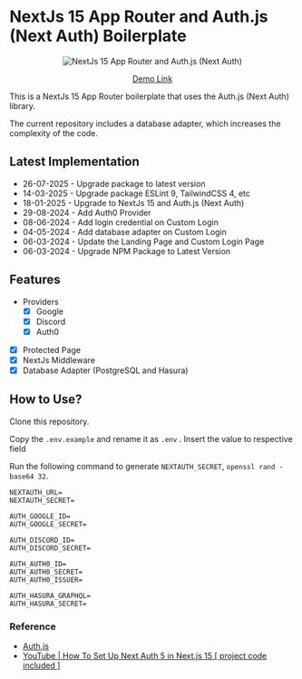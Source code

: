 # NextJs 15 App Router and Auth.js (Next Auth) Boilerplate

<p align="center">
    <img 
        src="https://github.com/weehongayden/nextjs-app-router-nextauth/assets/105431607/9eba22f7-a057-45fa-b819-7036fd96b5f4" 
        alt="NextJs 15 App Router and Auth.js (Next Auth)" 
    />
</p>
<p align="center"><a href="https://nextjs-app-router-nextauth.vercel.app/">Demo Link</a></p>

This is a NextJs 15 App Router boilerplate that uses the Auth.js (Next Auth) library.

The current repository includes a database adapter, which increases the complexity of the code.

## Latest Implementation
- 26-07-2025 - Upgrade package to latest version
- 14-03-2025 - Upgrade package ESLint 9, TailwindCSS 4, etc
- 18-01-2025 - Upgrade to NextJs 15 and Auth.js (Next Auth)
- 29-08-2024 - Add Auth0 Provider
- 08-06-2024 - Add login credential on Custom Login
- 04-05-2024 - Add database adapter on Custom Login
- 06-03-2024 - Update the Landing Page and Custom Login Page
- 06-03-2024 - Upgrade NPM Package to Latest Version

## Features

- Providers
    - [x] Google
    - [x] Discord
    - [x] Auth0
- [x] Protected Page
- [x] NextJs Middleware
- [x] Database Adapter (PostgreSQL and Hasura)

## How to Use?

Clone this repository.

Copy the `.env.example` and rename it as `.env` .
Insert the value to respective field

Run the following command to generate `NEXTAUTH_SECRET`, `openssl rand -base64 32`.

```
NEXTAUTH_URL=
NEXTAUTH_SECRET=

AUTH_GOOGLE_ID=
AUTH_GOOGLE_SECRET=

AUTH_DISCORD_ID=
AUTH_DISCORD_SECRET=

AUTH_AUTH0_ID=
AUTH_AUTH0_SECRET=
AUTH_AUTH0_ISSUER=

AUTH_HASURA_GRAPHQL=
AUTH_HASURA_SECRET=
```

### Reference
- [Auth.js](https://authjs.dev/getting-started/installation?framework=Next.js)
- [YouTube | How To Set Up Next Auth 5 in Next.js 15 [ project code included ] ](https://www.youtube.com/watch?v=xHQQ5I7E_H8&t=322s)
